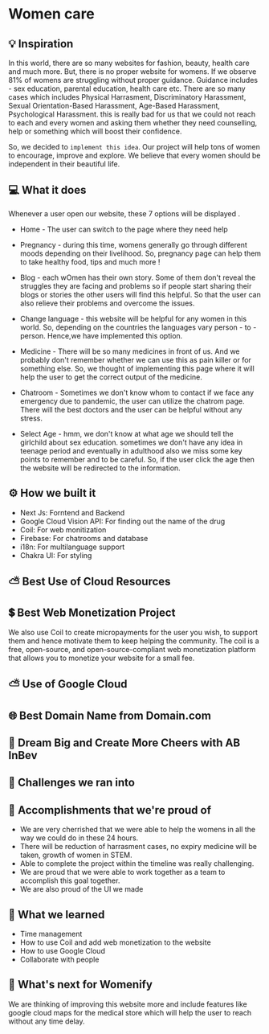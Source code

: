 # Women care

## 💡 Inspiration
In this world, there are so many websites for fashion, beauty, health care and much more. But, there is no proper website for womens. If we observe 81% of womens are struggling without proper guidance. Guidance includes - sex education, parental education, health care etc. There are so many cases which includes Physical Harrasment, Discriminatory Harassment, Sexual Orientation-Based Harassment, Age-Based Harassment, Psychological Harassment. this is really bad for us that we could not reach to each and every women and asking them whether they need counselling, help or something which will boost their confidence. 

So, we decided to `implement this idea`. Our project will help tons of women to encourage, improve and explore. We believe that every women should be independent in their beautiful life.

## 💻 What it does

Whenever a user open our website, these 7 options will be displayed . 

- Home - The user can switch to the page where they need help
- Pregnancy - during this time, womens generally go through different moods depending on their livelihood. So, pregnancy page can help them to take healthy food, tips and much more !

- Blog - each wOmen has their own story. Some of them don't reveal the struggles they are facing and problems so if people start sharing their blogs or stories the other users will find this helpful. So that the user can also relieve their problems and overcome the issues. 

- Change language - this website will be helpful for any women in this world. So, depending on the countries the languages vary person - to - person. Hence,we have implemented this option.

- Medicine - There will be so many medicines in front of us. And we probably don't remember whether we can use this as pain killer or for something else. So, we thought of implementing this page where it will help the user to get the correct output of the medicine.

- Chatroom - Sometimes we don't know whom to contact if we face any emergency due to pandemic, the user can utilize the chatrom page. There will the best doctors and the user can be helpful without any stress.

- Select Age - hmm, we don't know at what age we should tell the girlchild about sex education. sometimes we don't have any idea in teenage period and eventually in adulthood also we miss some key points to remember and to be careful. So, if the user click the age then the website will be redirected to the information.



## ⚙️ How we built it

- Next Js: Forntend and Backend
- Google Cloud Vision API: For finding out the name of the drug
- Coil: For web monitization
- Firebase: For chatrooms and database
- i18n: For multilanguage support
- Chakra UI: For styling

## ⛅ Best Use of Cloud Resources

## 💲 Best Web Monetization Project

We also use Coil to create micropayments for the user you wish, to support them and hence motivate them to keep helping the community. The coil is a free, open-source, and open-source-compliant web monetization platform that allows you to monetize your website for a small fee.

## ⛅ Use of Google Cloud

## 🌐 Best Domain Name from Domain.com

## 🍻 Dream Big and Create More Cheers with AB InBev

## 🧠 Challenges we ran into

## 🏅 Accomplishments that we're proud of
- We are very cherrished that we were able to help the womens in all the way we could do in these 24 hours. 
- There will be reduction of harrasment cases, no expiry medicine will be taken, growth of women in STEM.
- Able to complete the project within the timeline was really challenging.
- We are proud that we were able to work together as a team to accomplish this goal together.
- We are also proud of the UI we made

## 📖 What we learned

- Time management
- How to use Coil and add web monetization to the website
- How to use Google Cloud
- Collaborate with people

## 🚀 What's next for Womenify

We are thinking of improving this website more and include features like google cloud maps for the medical store which will help the user to reach without any time delay.
